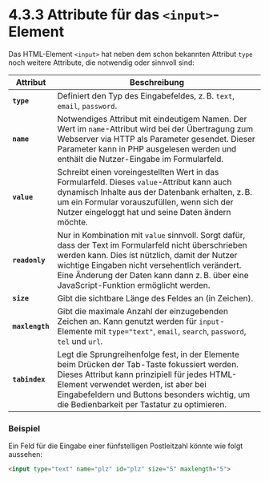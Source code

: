 # 4.3.3 Attribute für das `<input>`-Element

Das HTML-Element `<input>` hat neben dem schon bekannten Attribut `type` noch weitere Attribute, die notwendig oder sinnvoll sind:

| Attribut        | Beschreibung                                                                                                                                                                                                                                                                                                                                                                                                        |
|-----------------|---------------------------------------------------------------------------------------------------------------------------------------------------------------------------------------------------------------------------------------------------------------------------------------------------------------------------------------------------------------------------------------------------------------------|
| **`type`**      | Definiert den Typ des Eingabefeldes, z. B. `text`, `email`, `password`.                                                                                                                                                                                                                                                                                                                                             |
| **`name`**      | Notwendiges Attribut mit eindeutigem Namen. Der Wert im `name`-Attribut wird bei der Übertragung zum Webserver via HTTP als Parameter gesendet. Dieser Parameter kann in PHP ausgelesen werden und enthält die Nutzer-Eingabe im Formularfeld.                                                                                                                                                                        |
| **`value`**     | Schreibt einen voreingestellten Wert in das Formularfeld. Dieses `value`-Attribut kann auch dynamisch Inhalte aus der Datenbank erhalten, z. B. um ein Formular vorauszufüllen, wenn sich der Nutzer eingeloggt hat und seine Daten ändern möchte.                                                                                                                                                                    |
| **`readonly`**  | Nur in Kombination mit `value` sinnvoll. Sorgt dafür, dass der Text im Formularfeld nicht überschrieben werden kann. Dies ist nützlich, damit der Nutzer wichtige Eingaben nicht versehentlich verändert. Eine Änderung der Daten kann dann z. B. über eine JavaScript-Funktion ermöglicht werden.                                                                                                                   |
| **`size`**      | Gibt die sichtbare Länge des Feldes an (in Zeichen).                                                                                                                                                                                                                                                                                                                                                                |
| **`maxlength`** | Gibt die maximale Anzahl der einzugebenden Zeichen an. Kann genutzt werden für `input`-Elemente mit `type="text"`, `email`, `search`, `password`, `tel` und `url`.                                                                                                                                                                                                                                                  |
| **`tabindex`**  | Legt die Sprungreihenfolge fest, in der Elemente beim Drücken der Tab-Taste fokussiert werden. Dieses Attribut kann prinzipiell für jedes HTML-Element verwendet werden, ist aber bei Eingabefeldern und Buttons besonders wichtig, um die Bedienbarkeit per Tastatur zu optimieren.                                                                                                                                |


### Beispiel
Ein Feld für die Eingabe einer fünfstelligen Postleitzahl könnte wie folgt aussehen:

```html linenums="1"
<input type="text" name="plz" id="plz" size="5" maxlength="5">
```
